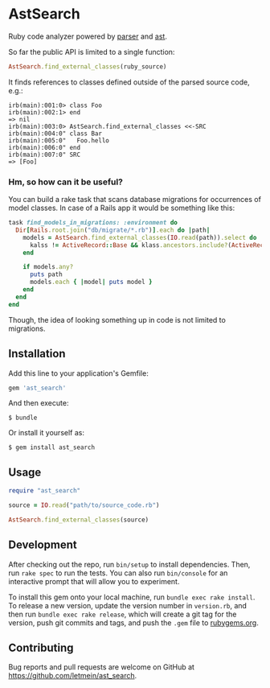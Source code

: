 # AstSearch

Ruby code analyzer powered by [parser](https://github.com/whitequark/parser) and [ast](https://github.com/whitequark/ast).

So far the public API is limited to a single function:
```ruby
AstSearch.find_external_classes(ruby_source)
```

It finds references to classes defined outside of the parsed source code, e.g.:
```
irb(main):001:0> class Foo
irb(main):002:1> end
=> nil
irb(main):003:0> AstSearch.find_external_classes <<-SRC
irb(main):004:0" class Bar
irb(main):005:0"   Foo.hello
irb(main):006:0" end
irb(main):007:0" SRC
=> [Foo]
```

### Hm, so how can it be useful?

You can build a rake task that scans database migrations for occurrences of model classes.
In case of a Rails app it would be something like this:
```ruby
task find_models_in_migrations: :environment do
  Dir[Rails.root.join("db/migrate/*.rb")].each do |path|
    models = AstSearch.find_external_classes(IO.read(path)).select do |klass|
      kalss != ActiveRecord::Base && klass.ancestors.include?(ActiveRecord::Base)
    end

    if models.any?
      puts path
      models.each { |model| puts model }
    end
  end
end
```

Though, the idea of looking something up in code is not limited to migrations.

## Installation

Add this line to your application's Gemfile:

```ruby
gem 'ast_search'
```

And then execute:

    $ bundle

Or install it yourself as:

    $ gem install ast_search

## Usage

```ruby
require "ast_search"

source = IO.read("path/to/source_code.rb")

AstSearch.find_external_classes(source)
```

## Development

After checking out the repo, run `bin/setup` to install dependencies. Then, run `rake spec` to run the tests. You can also run `bin/console` for an interactive prompt that will allow you to experiment.

To install this gem onto your local machine, run `bundle exec rake install`. To release a new version, update the version number in `version.rb`, and then run `bundle exec rake release`, which will create a git tag for the version, push git commits and tags, and push the `.gem` file to [rubygems.org](https://rubygems.org).

## Contributing

Bug reports and pull requests are welcome on GitHub at https://github.com/letmein/ast_search.
